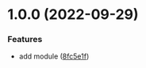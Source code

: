 # 1.0.0 (2022-09-29)


### Features

* add module ([8fc5e1f](https://github.com/data-platform-hq/terraform-azurerm-app-service-plan/commit/8fc5e1fdbd1979a09ce29c9b014c71b803aa32f7))
